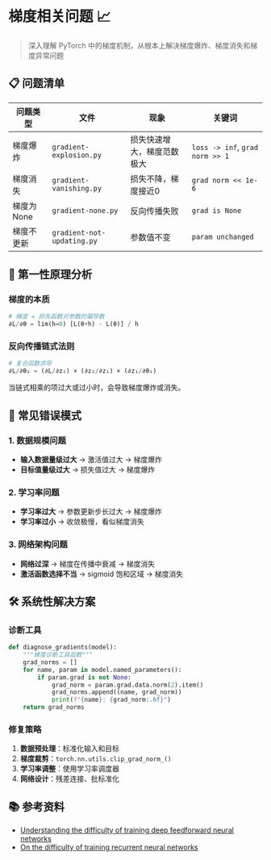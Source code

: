 # 梯度相关问题 📈

> 深入理解 PyTorch 中的梯度机制，从根本上解决梯度爆炸、梯度消失和梯度异常问题

## 📋 问题清单

| 问题类型 | 文件 | 现象 | 关键词 |
|---------|------|------|--------|
| 梯度爆炸 | `gradient-explosion.py` | 损失快速增大，梯度范数极大 | `loss -> inf`, `grad norm >> 1` |
| 梯度消失 | `gradient-vanishing.py` | 损失不降，梯度接近0 | `grad norm << 1e-6` |
| 梯度为 None | `gradient-none.py` | 反向传播失败 | `grad is None` |
| 梯度不更新 | `gradient-not-updating.py` | 参数值不变 | `param unchanged` |

## 🔬 第一性原理分析

### 梯度的本质
```python
# 梯度 = 损失函数对参数的偏导数
∂L/∂θ = lim(h→0) [L(θ+h) - L(θ)] / h
```

### 反向传播链式法则
```python
# 复合函数求导
∂L/∂θ₁ = (∂L/∂z₂) × (∂z₂/∂z₁) × (∂z₁/∂θ₁)
```

当链式相乘的项过大或过小时，会导致梯度爆炸或消失。

## 🚨 常见错误模式

### 1. 数据规模问题
- **输入数据量级过大** → 激活值过大 → 梯度爆炸
- **目标值量级过大** → 损失值过大 → 梯度爆炸

### 2. 学习率问题
- **学习率过大** → 参数更新步长过大 → 梯度爆炸
- **学习率过小** → 收敛极慢，看似梯度消失

### 3. 网络架构问题
- **网络过深** → 梯度在传播中衰减 → 梯度消失
- **激活函数选择不当** → sigmoid 饱和区域 → 梯度消失

## 🛠️ 系统性解决方案

### 诊断工具
```python
def diagnose_gradients(model):
    """梯度诊断工具函数"""
    grad_norms = []
    for name, param in model.named_parameters():
        if param.grad is not None:
            grad_norm = param.grad.data.norm(2).item()
            grad_norms.append((name, grad_norm))
            print(f"{name}: {grad_norm:.6f}")
    return grad_norms
```

### 修复策略
1. **数据预处理**：标准化输入和目标
2. **梯度裁剪**：`torch.nn.utils.clip_grad_norm_()`
3. **学习率调整**：使用学习率调度器
4. **网络设计**：残差连接、批标准化

## 📚 参考资料

- [Understanding the difficulty of training deep feedforward neural networks](http://proceedings.mlr.press/v9/glorot10a.html)
- [On the difficulty of training recurrent neural networks](http://proceedings.mlr.press/v28/pascanu13.html) 